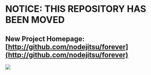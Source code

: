 # NOTICE: THIS REPOSITORY HAS BEEN MOVED
## New Project Homepage: [http://github.com/nodejitsu/forever](http://github.com/nodejitsu/forever)

<img src="http://c713548.r48.cf2.rackcdn.com/nodejitsu-github.png">